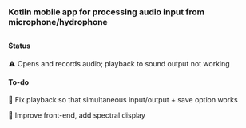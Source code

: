 ### Kotlin mobile app for processing audio input from microphone/hydrophone
##
#### Status 
⚠️ Opens and records audio; playback to sound output not working
#### To-do
🔹 Fix playback so that simultaneous input/output + save option works

🔹 Improve front-end, add spectral display


